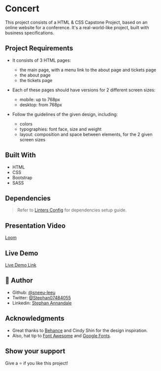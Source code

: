 # Concert
This project consists of a HTML & CSS Capstone Project, based on an online website for a conference. It's a real-world-like project, built with business specifications.

## Project Requirements

* It consists of 3 HTML pages:
  * the main page, with a menu link to the about page and tickets page
  * the about page
  * the tickets page

* Each of these pages should have versions for 2 different screen sizes:
  * mobile: up to 768px
  * desktop: from 768px

* Follow the guidelines of the given design, including:
  * colors
  * typographies: font face, size and weight
  * layout: composition and space between elements, for the 2 given screen sizes


## Built With

- HTML
- CSS
- Bootstrap
- SASS

## Dependencies

> Refer to [Linters Config](https://github.com/sneeu-leeu/linters-config) for dependencies setup guide.

## Presentation Video

[Loom](https://www.loom.com/share/88b905d58e184f7aae32b94fed80001f)

## Live Demo

[Live Demo Link](https://sneeu-leeu.github.io/Concert/)

## 👤 Author

- Github: [@sneeu-leeu](https://github.com/sneeu-leeu)
- Twitter: [@Stephan07484055](https://twitter.com/Stephan07484055)
- Linkedin: [Stephan Annandale](https://www.linkedin.com/in/stephan-annandale-a4b4931a9/)

## Acknowledgments

- Great thanks to [Behance](https://www.behance.net/gallery/29845175/CC-Global-Summit-2015) and Cindy Shin for the design inspiration.
- Also, hat tip to [Font Awesome](https://fontawesome.com/icons?d=gallery) and [Google Fonts](https://fonts.google.com/).

## Show your support

Give a ⭐️ if you like this project!
